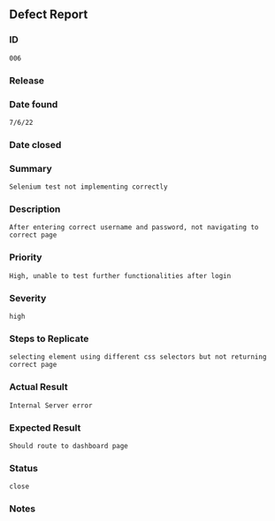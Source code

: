 ## Defect Report

### ID

    006

### Release
### Date found

    7/6/22

### Date closed


### Summary

    Selenium test not implementing correctly

### Description

    After entering correct username and password, not navigating to correct page

### Priority

    High, unable to test further functionalities after login 

### Severity

    high

### Steps to Replicate

    selecting element using different css selectors but not returning correct page

### Actual Result

    Internal Server error

### Expected Result

    Should route to dashboard page

### Status

    close
    
### Notes

